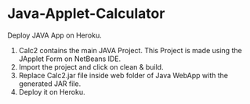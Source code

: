 # Java-Applet-Calculator

Deploy JAVA App on Heroku.

1. Calc2 contains the main JAVA Project. This Project is made using the JApplet Form on NetBeans IDE.
2. Import the project and click on clean & build.
3. Replace Calc2.jar file inside web folder of Java WebApp with the generated JAR file.
4. Deploy it on Heroku.
